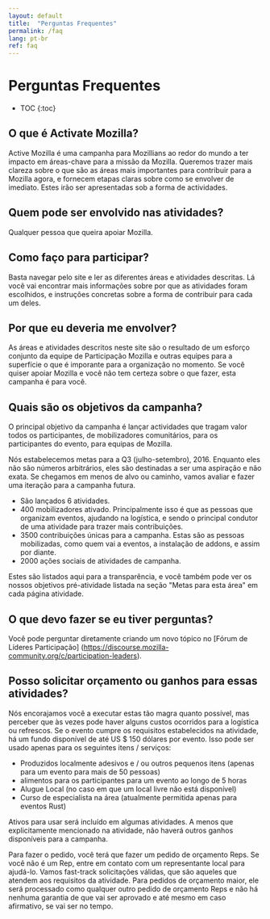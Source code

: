 ```yaml
---
layout: default
title:  "Perguntas Frequentes"
permalink: /faq
lang: pt-br
ref: faq
---
```


# Perguntas Frequentes

* TOC
{:toc}

## O que é Activate Mozilla?

Active Mozilla é uma campanha para Mozillians ao redor do mundo a ter impacto em áreas-chave para a missão da Mozilla. Queremos trazer mais clareza sobre o que são as áreas mais importantes para contribuir para a Mozilla agora, e fornecem etapas claras sobre como se envolver de imediato. Estes irão ser apresentadas sob a forma de actividades.

## Quem pode ser envolvido nas atividades?

Qualquer pessoa que queira apoiar Mozilla.

## Como faço para participar?

Basta navegar pelo site e ler as diferentes áreas e atividades descritas. Lá você vai encontrar mais informações sobre por que as atividades foram escolhidos, e instruções concretas sobre a forma de contribuir para cada um deles.

## Por que eu deveria me envolver?

As áreas e atividades descritos neste site são o resultado de um esforço conjunto da equipe de Participação Mozilla e outras equipes para a superfície o que é imporante para a organização no momento. Se você quiser apoiar Mozilla e você não tem certeza sobre o que fazer, esta campanha é para você.

## Quais são os objetivos da campanha?

O principal objetivo da campanha é lançar actividades que tragam valor todos os participantes, de mobilizadores comunitários, para os participantes do evento, para equipas de Mozilla.

Nós estabelecemos metas para a Q3 (julho-setembro), 2016. Enquanto eles não são números arbitrários, eles são destinadas a ser uma aspiração e não exata. Se chegamos em menos de alvo ou caminho, vamos avaliar e fazer uma iteração para a campanha futura.

* São lançados 6 atividades.
* 400 mobilizadores ativado. Principalmente isso é que as pessoas que organizam eventos, ajudando na logística, e sendo o principal condutor de uma atividade para trazer mais contribuições.
* 3500 contribuições únicas para a campanha. Estas são as pessoas mobilizadas, como quem vai a eventos, a instalação de addons, e assim por diante.
* 2000 ações sociais de atividades de campanha.

Estes são listados aqui para a transparência, e você também pode ver os nossos objetivos pré-atividade listada na seção "Metas para esta área" em cada página atividade.

## O que devo fazer se eu tiver perguntas?

Você pode perguntar diretamente criando um novo tópico no [Fórum de Líderes Participação] (https://discourse.mozilla-community.org/c/participation-leaders).

## Posso solicitar orçamento ou ganhos para essas atividades?

Nós encorajamos você a executar estas tão magra quanto possível, mas perceber que às vezes pode haver alguns custos ocorridos para a logística ou refrescos. Se o evento cumpre os requisitos estabelecidos na atividade, há um fundo disponível de até US $ 150 dólares por evento. Isso pode ser usado apenas para os seguintes itens / serviços:

* Produzidos localmente adesivos e / ou outros pequenos itens (apenas para um evento para mais de 50 pessoas)
* alimentos para os participantes para um evento ao longo de 5 horas
* Alugue Local (no caso em que um local livre não está disponível)
* Curso de especialista na área (atualmente permitida apenas para eventos Rust)

Ativos para usar será incluído em algumas atividades. A menos que explicitamente mencionado na atividade, não haverá outros ganhos disponíveis para a campanha.

Para fazer o pedido, você terá que fazer um pedido de orçamento Reps. Se você não é um Rep, entre em contato com um representante local para ajudá-lo. Vamos fast-track solicitações válidas, que são aqueles que atendem aos requisitos da atividade. Para pedidos de orçamento maior, ele será processado como qualquer outro pedido de orçamento Reps e não há nenhuma garantia de que vai ser aprovado e até mesmo em caso afirmativo, se vai ser no tempo.
